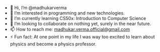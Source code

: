- 👋 Hi, I’m @madhukarverma
- 👀 I’m interested in programming and new technologies.
- 🌱 I’m currently learning CS50x: Introduction to Computer Science
- 💞️ I’m looking to collaborate on nothing yet, surely in the near future.
- 📫 How to reach me: madhukar.verma.official@gmail.com
- ⚡ Fun fact: At one point in my life I was way too excited to learn about physics and become a physics professor.

<!---
madhukarverma/madhukarverma is a ✨ special ✨ repository because its `README.md` (this file) appears on your GitHub profile.
You can click the Preview link to take a look at your changes.
--->
